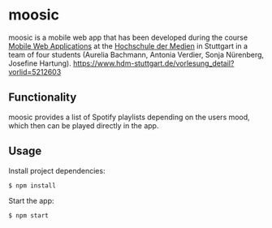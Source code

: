 # moosic

moosic is a mobile web app that has been developed during the course [Mobile Web Applications](https://www.hdm-stuttgart.de/vorlesung_detail?vorlid=5212603) at the [Hochschule der Medien](https://www.hdm-stuttgart.de/index_html) in Stuttgart in a team of four students (Aurelia Bachmann, Antonia Verdier, Sonja Nürenberg, Josefine Hartung). https://www.hdm-stuttgart.de/vorlesung_detail?vorlid=5212603


## Functionality

moosic provides a list of Spotify playlists depending on the users mood, which then can be played directly in the app.


## Usage

Install project dependencies:

`$ npm install`


Start the app:

`$ npm start`
